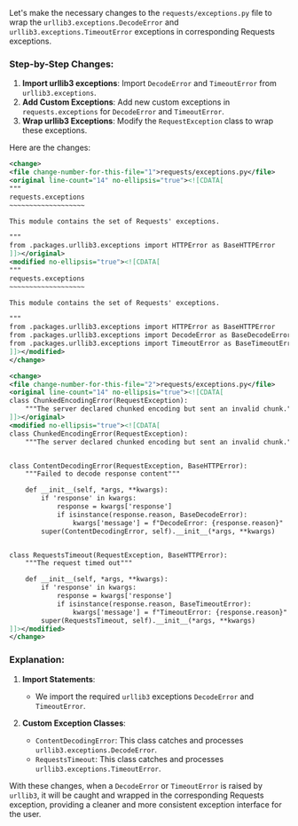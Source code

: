 Let's make the necessary changes to the `requests/exceptions.py` file to wrap the `urllib3.exceptions.DecodeError` and `urllib3.exceptions.TimeoutError` exceptions in corresponding Requests exceptions.

### Step-by-Step Changes:
1. **Import urllib3 exceptions**: Import `DecodeError` and `TimeoutError` from `urllib3.exceptions`.
2. **Add Custom Exceptions**: Add new custom exceptions in `requests.exceptions` for `DecodeError` and `TimeoutError`.
3. **Wrap urllib3 Exceptions**: Modify the `RequestException` class to wrap these exceptions.

Here are the changes:

```xml
<change>
<file change-number-for-this-file="1">requests/exceptions.py</file>
<original line-count="14" no-ellipsis="true"><![CDATA[
"""
requests.exceptions
~~~~~~~~~~~~~~~~~~~

This module contains the set of Requests' exceptions.

"""
from .packages.urllib3.exceptions import HTTPError as BaseHTTPError
]]></original>
<modified no-ellipsis="true"><![CDATA[
"""
requests.exceptions
~~~~~~~~~~~~~~~~~~~

This module contains the set of Requests' exceptions.

"""
from .packages.urllib3.exceptions import HTTPError as BaseHTTPError
from .packages.urllib3.exceptions import DecodeError as BaseDecodeError
from .packages.urllib3.exceptions import TimeoutError as BaseTimeoutError
]]></modified>
</change>

<change>
<file change-number-for-this-file="2">requests/exceptions.py</file>
<original line-count="14" no-ellipsis="true"><![CDATA[
class ChunkedEncodingError(RequestException):
    """The server declared chunked encoding but sent an invalid chunk."""
]]></original>
<modified no-ellipsis="true"><![CDATA[
class ChunkedEncodingError(RequestException):
    """The server declared chunked encoding but sent an invalid chunk."""


class ContentDecodingError(RequestException, BaseHTTPError):
    """Failed to decode response content"""

    def __init__(self, *args, **kwargs):
        if 'response' in kwargs:
            response = kwargs['response']
            if isinstance(response.reason, BaseDecodeError):
                kwargs['message'] = f"DecodeError: {response.reason}"
        super(ContentDecodingError, self).__init__(*args, **kwargs)


class RequestsTimeout(RequestException, BaseHTTPError):
    """The request timed out"""

    def __init__(self, *args, **kwargs):
        if 'response' in kwargs:
            response = kwargs['response']
            if isinstance(response.reason, BaseTimeoutError):
                kwargs['message'] = f"TimeoutError: {response.reason}"
        super(RequestsTimeout, self).__init__(*args, **kwargs)
]]></modified>
</change>
```

### Explanation:
1. **Import Statements**:
   - We import the required `urllib3` exceptions `DecodeError` and `TimeoutError`.

2. **Custom Exception Classes**:
   - `ContentDecodingError`: This class catches and processes `urllib3.exceptions.DecodeError`.
   - `RequestsTimeout`: This class catches and processes `urllib3.exceptions.TimeoutError`.

With these changes, when a `DecodeError` or `TimeoutError` is raised by `urllib3`, it will be caught and wrapped in the corresponding Requests exception, providing a cleaner and more consistent exception interface for the user.